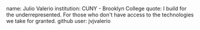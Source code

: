 name: Julio Valerio
institution: CUNY - Brooklyn College
quote: I build for the underrepresented. For those who don't have access to the technologies we take for granted.
github user: jvjvalerio
